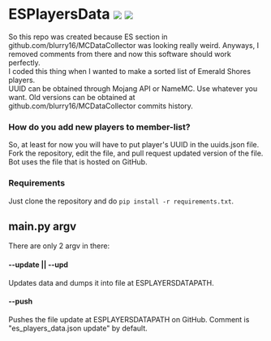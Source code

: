 # ESPlayersData ![](https://img.shields.io/github/last-commit/blurry16/ESPlayersData?path=uuids.json&label=new%20player%20to%20ES) ![](https://img.shields.io/github/last-commit/blurry16/ESPlayersData?path=es_players_data.json&label=last%20commit%20to%20es_players_data.json)

So this repo was created because ES section in github.com/blurry16/MCDataCollector was looking really weird. Anyways, I removed comments from there and now this software should work perfectly.  
I coded this thing when I wanted to make a sorted list of Emerald Shores players.  
UUID can be obtained through Mojang API or NameMC. Use whatever you want.
Old versions can be obtained at github.com/blurry16/MCDataCollector commits history.  

### How do you add new players to member-list?
So, at least for now you will have to put player's UUID in the uuids.json file.  
Fork the repository, edit the file, and pull request updated version of the file.  
Bot uses the file that is hosted on GitHub.

### Requirements
Just clone the repository and do `pip install -r requirements.txt`.  

## main.py argv
There are only 2 argv in there:

#### --update || --upd
Updates data and dumps it into file at ESPLAYERSDATAPATH.

#### --push
Pushes the file update at ESPLAYERSDATAPATH on GitHub. Comment is "es_players_data.json update" by default.